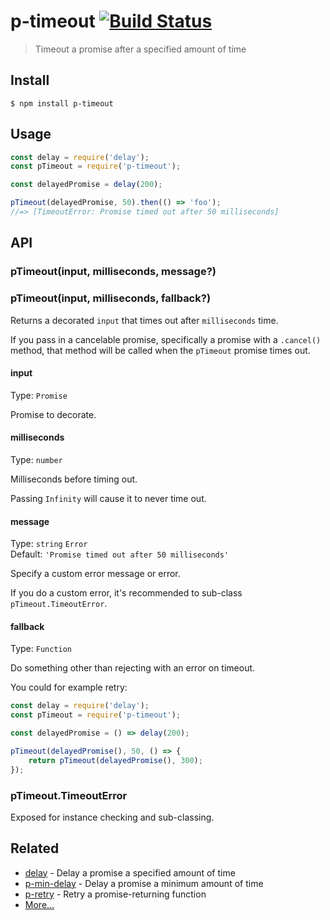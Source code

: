 # p-timeout [![Build Status](https://travis-ci.org/sindresorhus/p-timeout.svg?branch=master)](https://travis-ci.org/sindresorhus/p-timeout)

> Timeout a promise after a specified amount of time


## Install

```
$ npm install p-timeout
```


## Usage

```js
const delay = require('delay');
const pTimeout = require('p-timeout');

const delayedPromise = delay(200);

pTimeout(delayedPromise, 50).then(() => 'foo');
//=> [TimeoutError: Promise timed out after 50 milliseconds]
```


## API

### pTimeout(input, milliseconds, message?)
### pTimeout(input, milliseconds, fallback?)

Returns a decorated `input` that times out after `milliseconds` time.

If you pass in a cancelable promise, specifically a promise with a `.cancel()` method, that method will be called when the `pTimeout` promise times out.

#### input

Type: `Promise`

Promise to decorate.

#### milliseconds

Type: `number`

Milliseconds before timing out.

Passing `Infinity` will cause it to never time out.

#### message

Type: `string` `Error`<br>
Default: `'Promise timed out after 50 milliseconds'`

Specify a custom error message or error.

If you do a custom error, it's recommended to sub-class `pTimeout.TimeoutError`.

#### fallback

Type: `Function`

Do something other than rejecting with an error on timeout.

You could for example retry:

```js
const delay = require('delay');
const pTimeout = require('p-timeout');

const delayedPromise = () => delay(200);

pTimeout(delayedPromise(), 50, () => {
	return pTimeout(delayedPromise(), 300);
});
```

### pTimeout.TimeoutError

Exposed for instance checking and sub-classing.


## Related

- [delay](https://github.com/sindresorhus/delay) - Delay a promise a specified amount of time
- [p-min-delay](https://github.com/sindresorhus/p-min-delay) - Delay a promise a minimum amount of time
- [p-retry](https://github.com/sindresorhus/p-retry) - Retry a promise-returning function
- [More…](https://github.com/sindresorhus/promise-fun)
